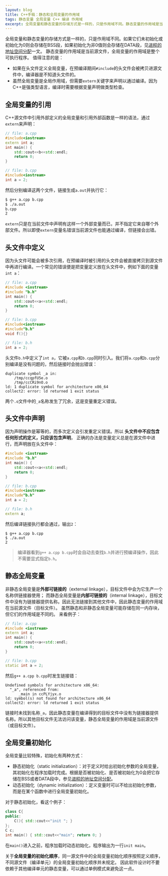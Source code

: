 ```yaml
---
layout: blog
title: C++手稿：静态和全局变量的作用域
tags: 静态变量 全局变量 C++ 编译 作用域 
excerpt: 全局变量和静态变量的存储方式是一样的，只是作用域不同。静态变量的作用域是当前源文件，全局变量的作用域是整个可执行程序。
---
```


全局变量和静态变量的存储方式是一样的，只是作用域不同。如果它们未初始化或初始化为0则会存储在BSS段，如果初始化为非0值则会存储在DATA段，见[进程的地址空间分配][mem-seg]一文。
静态变量的作用域是当前源文件，全局变量的作用域是整个可执行程序。 值得注意的是：

* 如果在头文件定义全局变量，在预编译期间`#include`的头文件会被拷贝进源文件中，编译器是不知道头文件的。
* 虽然全局变量是全局作用域，但需要`extern`关键字来声明以通过编译。因为C++是强类型语言，编译时需要根据变量声明做类型检查。

<!--more-->

## 全局变量的引用

C++源文件中引用外部定义的全局变量和引用外部函数是一样的语法，通过`extern`来声明：

```cpp
// file: a.cpp
#include<iostream>
extern int a;
int main() {
    std::cout<<b<<std::endl;
    return 0;
}

// file: b.cpp
#include<iostream>
int a = 2;
```

然后分别编译这两个文件，链接生成`a.out`并执行它：

```bash
$ g++ a.cpp b.cpp
$ ./a.out
b.cpp
2
```

`extern`只是在当前文件中声明有这样一个外部变量而已，并不指定它来自哪个外部文件。所以即使`extern`变量名错误当前源文件也能通过编译，但链接会出错。

## 头文件中定义

因为头文件可能会被多次引用，在预编译时被引用的头文件会被直接拷贝到源文件中再进行编译。一个常见的错误便是把变量定义放在头文件中，例如下面的变量`int a`：

```cpp
// file: a.cpp
#include <iostream>
#include "b.h"
int main() {
    std::cout<<a<<std::endl;
    return 0;
}

// file: b.cpp
#include<iostream>
#include"b.h"
void f(){}

// file: b.h
int a = 2;
```

头文件`b.h`中定义了`int a`，它被`a.cpp`和`b.cpp`同时引入。我们将`a.cpp`和`b.cpp`分别编译是没有问题的，然后链接时会抛出错误：

```
duplicate symbol _a in:
    /tmp/ccqpfU5e.o
    /tmp/ccCRi9nO.o
ld: 1 duplicate symbol for architecture x86_64
collect2: error: ld returned 1 exit status
```

两个`.o`文件中的`_a`名称发生了冗余，这是变量重定义错误。

## 头文件中声明

因为声明操作是幂等的，而多次定义会引发重定义错误。所以 **头文件中不应包含任何形式的定义，只应该包含声明**，
正确的办法是变量定义总是在源文件中进行，而声明放在头文件中：

```cpp
#include <iostream>
#include "b.h"
int main() {
    std::cout<<a<<std::endl;
    return 0;
}

// file: b.cpp
#include<iostream>
#include"b.h"
int a = 2;

// file: b.h
extern a;
```

然后编译链接执行都会通过，输出`2`：

```
$ g++ a.cpp b.cpp
$ ./a.out
2
```

> 编译器看到`g++ a.cpp b.cpp`时会自动去查找`b.h`并进行预编译操作，因此不需要显式指定`b.h`。

## 静态全局变量

非静态全局变量是**外部可链接的**（external linkage），目标文件中会为它生产一个名称供链接器使用；
而静态全局变量是**内部可链接的**（internal linkage），目标文件中没有为链接器提供名称。因此无法链接到其他文件中，因此静态变量的作用域在当前源文件（目标文件）。
虽然静态和非静态全局变量可能存储在同一内存块，但它们的作用域是不同的。 来看例子：

```cpp
// file: a.cpp
#include <iostream>
extern int a;
int main() {
    std::cout<<a<<std::endl;
    return 0;
}

// file: b.cpp
static int a = 2;
```

然后`g++ a.cpp b.cpp`时发生链接错：

```
Undefined symbols for architecture x86_64:
  "_a", referenced from:
      _main in ccPLYjyx.o
ld: symbol(s) not found for architecture x86_64
collect2: error: ld returned 1 exit status
```

链接时未找到名称`_a`，因此静态变量在编译得到的目标文件中没有为链接器提供名称。所以其他目标文件无法访问该变量，静态全局变量的作用域是当前源文件（或目标文件）。

## 全局变量初始化

全局变量比较特殊，初始化有两种方式：

* 静态初始化（static initialization）：对于定义时给出初始化参数的全局变量，其初始化在程序加载时完成。根据是否被初始化、是否被初始化为0会把它存储在BSS或者DATA段中，参见[进程的地址空间分配][mem-seg]。
* 动态初始化（dynamic initialization）：定义变量时可以不给出初始化参数，而是在某个函数中进行全局变量初始化。

对于静态初始化，看这个例子：

```cpp
class C{
public:
    C(){ std::cout<<"init "; }
};
C c;
int main() { std::cout<<"main"; return 0; }
```

在`main()`进入之前，程序加载时动态初始化，程序输出为一行`init main`。

关于**全局变量的初始化顺序**，同一源文件中的全局变量初始化顺序按照定义顺序，不同源文件（编译单元）的全局变量初始化顺序并未规定。
因此软件设计时不要依赖于其他编译单元的静态变量，可以通过单例模式来避免这一点。


[mem-seg]: /2015/07/22/memory-segment.html
